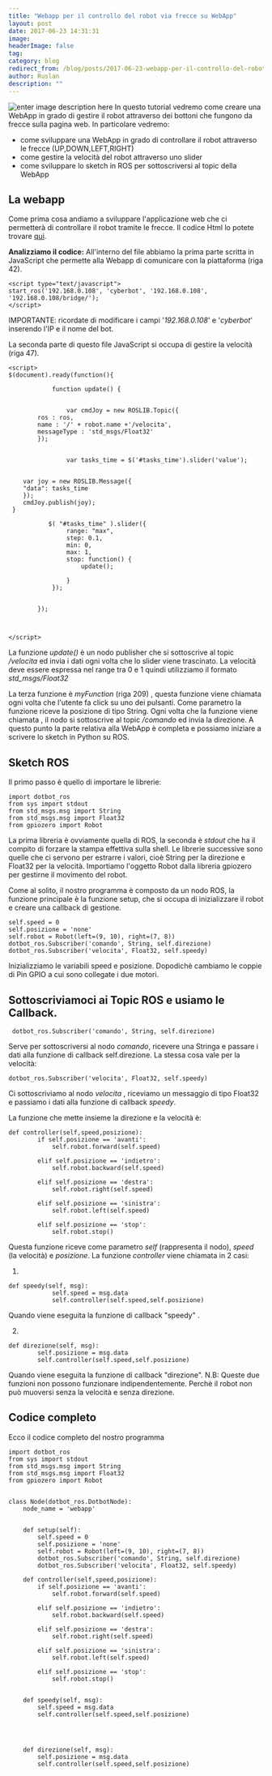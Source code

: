 ```yaml
---
title: "Webapp per il controllo del robot via frecce su WebApp"
layout: post
date: 2017-06-23 14:31:31
image: 
headerImage: false
tag: 
category: blog
redirect_from: /blog/posts/2017-06-23-webapp-per-il-controllo-del-robot-via-frecce-su-webapp
author: Ruslan
description: ""
---
```


![enter image description here](http://i.imgur.com/7GYgCAW.png)
In questo tutorial vedremo come creare una WebApp in grado di gestire il robot attraverso dei bottoni che fungono da frecce sulla pagina web. In particolare vedremo:

 - come sviluppare una WebApp in grado di controllare il robot
   attraverso le frecce (UP,DOWN,LEFT,RIGHT)
 - come gestire la velocità del robot attraverso uno slider
 - come sviluppare lo sketch in ROS per sottoscriversi al topic della   
   WebApp
   

La webapp
---------

 Come prima cosa andiamo a sviluppare l'applicazione web che ci permetterà di controllare il robot tramite le frecce. Il codice Html lo potete trovare [qui](https://github.com/ganduras/webapp1/blob/master/index.html).

**Analizziamo il codice:**
All'interno del file abbiamo la prima parte scritta in JavaScript che permette alla Webapp di comunicare con la piattaforma (riga 42).

    <script type="text/javascript">
    start_ros('192.168.0.108', 'cyberbot', '192.168.0.108', '192.168.0.108/bridge/');
    </script>
 IMPORTANTE: ricordate di modificare i campi '*192.168.0.108*' e '*cyberbot*' inserendo l'IP e il nome del bot.

La seconda parte di questo file JavaScript si occupa di gestire la velocità (riga 47).

    <script>
    $(document).ready(function(){
    
                function update() {
    
    
                    var cmdJoy = new ROSLIB.Topic({
      		ros : ros,
      		name : '/' + robot.name +'/velocita',
      		messageType : 'std_msgs/Float32'
    		});
    
    
                    var tasks_time = $('#tasks_time').slider('value');
     
                    
    	var joy = new ROSLIB.Message({
    	"data": tasks_time
    	});
    	cmdJoy.publish(joy);
     }
    
               $( "#tasks_time" ).slider({
                    range: "max",
                    step: 0.1,
                    min: 0,
                    max: 1,
                    stop: function() {
                        update();
    
                    }
                });
    
    
            });
            
    
    
    </script>

La funzione *update()*  è un  nodo publisher  che si sottoscrive al topic */velocita*  ed invia i dati ogni volta che lo slider viene trascinato.
La velocità deve essere espressa nel range tra 0 e 1 quindi utilizziamo il formato *std_msgs/Float32* 

La terza funzione è *myFunction* (riga 209) , questa funzione viene chiamata ogni volta che l'utente fa click su uno dei pulsanti. Come parametro la funzione riceve la posizione di tipo String.
Ogni volta che la funzione viene chiamata , il nodo si sottoscrive al topic */comando* ed invia la direzione.
A questo punto la parte relativa alla WebApp è completa e possiamo iniziare a scrivere lo sketch in Python su ROS.

Sketch ROS
----------

Il primo passo è quello di importare le librerie:

    import dotbot_ros
    from sys import stdout
    from std_msgs.msg import String
    from std_msgs.msg import Float32
    from gpiozero import Robot
   
   La prima libreria è ovviamente quella di ROS, la seconda è *stdout* che ha il compito di forzare la stampa effettiva sulla shell. Le librerie successive sono quelle che ci servono per estrarre i valori, cioè String per la direzione e Float32 per la velocità.  Importiamo l'oggetto Robot dalla libreria gpiozero per gestirne il movimento del robot.

Come al solito, il nostro programma è composto da un nodo ROS, la funzione principale è la funzione setup, che si occupa di inizializzare il robot e creare una callback di gestione.

    self.speed = 0
    self.posizione = 'none'
    self.robot = Robot(left=(9, 10), right=(7, 8))
    dotbot_ros.Subscriber('comando', String, self.direzione)
    dotbot_ros.Subscriber('velocita', Float32, self.speedy)
Inizializziamo le variabili speed e posizione. Dopodichè cambiamo le coppie di Pin GPIO a cui sono collegate i due motori.

Sottoscriviamoci ai Topic ROS e usiamo le Callback.
---------------------------------------------------

     dotbot_ros.Subscriber('comando', String, self.direzione)
Serve per sottoscriversi al nodo *comando*, ricevere una Stringa e passare i dati alla funzione di callback self.direzione.
La stessa cosa vale per la velocità:

    dotbot_ros.Subscriber('velocita', Float32, self.speedy)
Ci sottoscriviamo al nodo *velocita* , riceviamo un messaggio di tipo Float32 e passiamo i dati alla funzione di callback *speedy*.

La funzione che mette insieme la direzione e la velocità è:

    def controller(self,speed,posizione):
            if self.posizione == 'avanti':
                self.robot.forward(self.speed)
            
            elif self.posizione == 'indietro':
                self.robot.backward(self.speed)
            
            elif self.posizione == 'destra':
                self.robot.right(self.speed)
            
            elif self.posizione == 'sinistra':
                self.robot.left(self.speed)
            
            elif self.posizione == 'stop':
                self.robot.stop() 
Questa funzione riceve come parametro  *self* (rappresenta il nodo), *speed* (la velocità) e *posizione*.
 La funzione *controller* viene chiamata in 2 casi:

 1. 

    def speedy(self, msg): 
                self.speed = msg.data
                self.controller(self.speed,self.posizione)

Quando viene eseguita la funzione di callback "speedy" . 

 2.  

    def direzione(self, msg):
            self.posizione = msg.data
            self.controller(self.speed,self.posizione)

Quando viene eseguita la funzione di callback "direzione".
N.B: Queste due funzioni non possono funzionare indipendentemente. Perchè il robot non può muoversi senza la velocità e senza direzione.

Codice completo
---------------

Ecco il codice completo del nostro programma

    import dotbot_ros
    from sys import stdout
    from std_msgs.msg import String
    from std_msgs.msg import Float32
    from gpiozero import Robot
    
    
    class Node(dotbot_ros.DotbotNode):
        node_name = 'webapp'
        
    
        def setup(self):  
            self.speed = 0
            self.posizione = 'none'
            self.robot = Robot(left=(9, 10), right=(7, 8))
            dotbot_ros.Subscriber('comando', String, self.direzione)
            dotbot_ros.Subscriber('velocita', Float32, self.speedy)
        
        def controller(self,speed,posizione):
            if self.posizione == 'avanti':
                self.robot.forward(self.speed)
            
            elif self.posizione == 'indietro':
                self.robot.backward(self.speed)
            
            elif self.posizione == 'destra':
                self.robot.right(self.speed)
            
            elif self.posizione == 'sinistra':
                self.robot.left(self.speed)
            
            elif self.posizione == 'stop':
                self.robot.stop() 
        
        
        def speedy(self, msg): 
            self.speed = msg.data
            self.controller(self.speed,self.posizione)
            
           
        
        
        def direzione(self, msg):
            self.posizione = msg.data
            self.controller(self.speed,self.posizione)
            
        
    